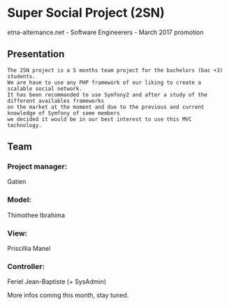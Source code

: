 # Super Social Project (2SN) 
etna-alternance.net - Software Engineerers - March 2017 promotion

## Presentation
	The 2SN project is a 5 months team project for the bachelors (bac +3) students.
	We are have to use any PHP framework of our liking to create a scalable social network.
	It has been recommanded to use Symfony2 and after a study of the different availables frameworks
	on the market at the moment and due to the previous and current knowledge of Symfony of some members
	we decided it would be in our best interest to use this MVC technology. 

## Team
### Project manager:
Gatien

### Model:
Thimothee
Ibrahima

### View:
Priscillia
Manel

### Controller:
Feriel
Jean-Baptiste (+ SysAdmin)




More infos coming this month, stay tuned.
